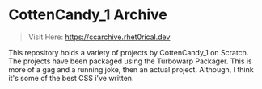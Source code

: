 # CottenCandy_1 Archive
> Visit Here: https://ccarchive.rhet0rical.dev

This repository holds a variety of projects by CottenCandy_1 on Scratch. The projects have been packaged using the Turbowarp Packager. This is more of a gag and a running joke, then an actual project. Although, I think it's some of the best CSS i've written.